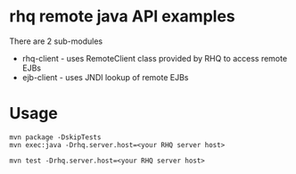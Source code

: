 # rhq remote java API examples

There are 2 sub-modules

 * rhq-client - uses RemoteClient class provided by RHQ to access remote EJBs
 * ejb-client - uses JNDI lookup of remote EJBs

# Usage

```
mvn package -DskipTests
mvn exec:java -Drhq.server.host=<your RHQ server host>
```

```
mvn test -Drhq.server.host=<your RHQ server host>
```
